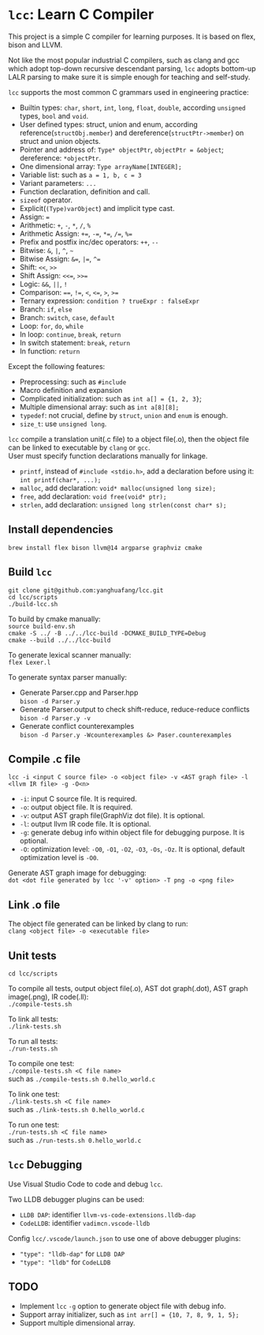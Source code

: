 # `lcc`: Learn C Compiler

This project is a simple C compiler for learning purposes. It is based on flex, bison and LLVM.

Not like the most popular industrial C compilers, such as clang and gcc which adopt top-down recursive descendant parsing, `lcc` adopts bottom-up LALR parsing to make sure it is simple enough for teaching and self-study.

`lcc` supports the most common C grammars used in engineering practice:
- Builtin types: `char`, `short`, `int`, `long`, `float`, `double`, according `unsigned` types, `bool` and `void`.
- User defined types: struct, union and enum, according reference(`structObj.member`) and dereference(`structPtr->member`) on struct and union objects.
- Pointer and address of: `Type* objectPtr`, `objectPtr = &object`; dereference: `*objectPtr`.
- One dimensional array: `Type arrayName[INTEGER];`
- Variable list: such as `a = 1, b, c = 3`
- Variant parameters: `...`
- Function declaration, definition and call.
- `sizeof` operator.
- Explicit(`(Type)varObject`) and implicit type cast.
- Assign: `=`
- Arithmetic: `+`, `-`, `*`, `/`, `%`
- Arithmetic Assign: `+=`, `-=`, `*=`, `/=`, `%=`
- Prefix and postfix inc/dec operators: `++`, `--`
- Bitwise: `&`, `|`, `^`, `~`
- Bitwise Assign: `&=`, `|=`, `^=`
- Shift: `<<`, `>>`
- Shift Assign: `<<=`, `>>=`
- Logic: `&&`, `||`, `!`
- Comparison: `==`, `!=`, `<`, `<=`, `>`, `>=`
- Ternary expression: `condition ? trueExpr : falseExpr`
- Branch: `if`, `else`
- Branch: `switch`, `case`, `default`
- Loop: `for`, `do`, `while`
- In loop: `continue`, `break`, `return`
- In switch statement: `break`, `return`
- In function: `return`

Except the following features:
- Preprocessing: such as `#include`
- Macro definition and expansion
- Complicated initialization: such as `int a[] = {1, 2, 3}`;
- Multiple dimensional array: such as `int a[8][8];`
- `typedef`: not crucial, define by `struct`, `union` and `enum` is enough.
- `size_t`: use `unsigned long`.

`lcc` compile a translation unit(.c file) to a object file(.o), then the object file can be linked to executable by `clang` or `gcc`.  
User must specify function declarations manually for linkage.
- `printf`, instead of `#include <stdio.h>`, add a declaration before using it: `int printf(char*, ...);`
- `malloc`, add declaration: `void* malloc(unsigned long size);`
- `free`, add declaration: `void free(void* ptr);`
- `strlen`, add declaration: `unsigned long strlen(const char* s);`

## Install dependencies

`brew install flex bison llvm@14 argparse graphviz cmake`

## Build `lcc`

`git clone git@github.com:yanghuafang/lcc.git`  
`cd lcc/scripts`  
`./build-lcc.sh`  

To build by cmake manually:  
`source build-env.sh`  
`cmake -S ../ -B ../../lcc-build -DCMAKE_BUILD_TYPE=Debug`  
`cmake --build ../../lcc-build`  

To generate lexical scanner manually:  
`flex Lexer.l`

To generate syntax parser manually:
- Generate Parser.cpp and Parser.hpp  
`bison -d Parser.y`
- Generate Parser.output to check shift-reduce, reduce-reduce conflicts  
`bison -d Parser.y -v`
- Generate conflict counterexamples  
`bison -d Parser.y -Wcounterexamples &> Paser.counterexamples`

## Compile .c file

`lcc -i <input C source file> -o <object file> -v <AST graph file> -l <llvm IR file> -g -O<n>`

- `-i`: input C source file. It is required.
- `-o`: output object file. It is required.
- `-v`: output AST graph file(GraphViz dot file). It is optional.
- `-l`: output llvm IR code file. It is optional.
- `-g`: generate debug info within object file for debugging purpose. It is optional.
- `-O`: optimization level: `-O0`, `-O1`, `-O2`, `-O3`, `-Os`, `-Oz`. It is optional, default optimization level is `-O0`.

Generate AST graph image for debugging:  
`dot <dot file generated by lcc '-v' option> -T png -o <png file>`

## Link .o file

The object file generated can be linked by clang to run:  
`clang <object file> -o <executable file>`

## Unit tests

`cd lcc/scripts`

To compile all tests, output object file(.o), AST dot graph(.dot), AST graph image(.png), IR code(.ll):  
`./compile-tests.sh`

To link all tests:  
`./link-tests.sh`

To run all tests:  
`./run-tests.sh`

To compile one test:  
`./compile-tests.sh <C file name>`  
such as `./compile-tests.sh 0.hello_world.c`

To link one test:  
`./link-tests.sh <C file name>`  
such as `./link-tests.sh 0.hello_world.c`

To run one test:  
`./run-tests.sh <C file name>`  
such as `./run-tests.sh 0.hello_world.c`

## `lcc` Debugging

Use Visual Studio Code to code and debug `lcc`.  

Two LLDB debugger plugins can be used:
- `LLDB DAP`: identifier `llvm-vs-code-extensions.lldb-dap`
- `CodeLLDB`: identifier `vadimcn.vscode-lldb`

Config `lcc/.vscode/launch.json` to use one of above debugger plugins:
- `"type": "lldb-dap"` for `LLDB DAP`
- `"type": "lldb"` for `CodeLLDB`

## TODO

- Implement `lcc` `-g` option to generate object file with debug info.
- Support array initializer, such as `int arr[] = {10, 7, 8, 9, 1, 5};`
- Support multiple dimensional array.